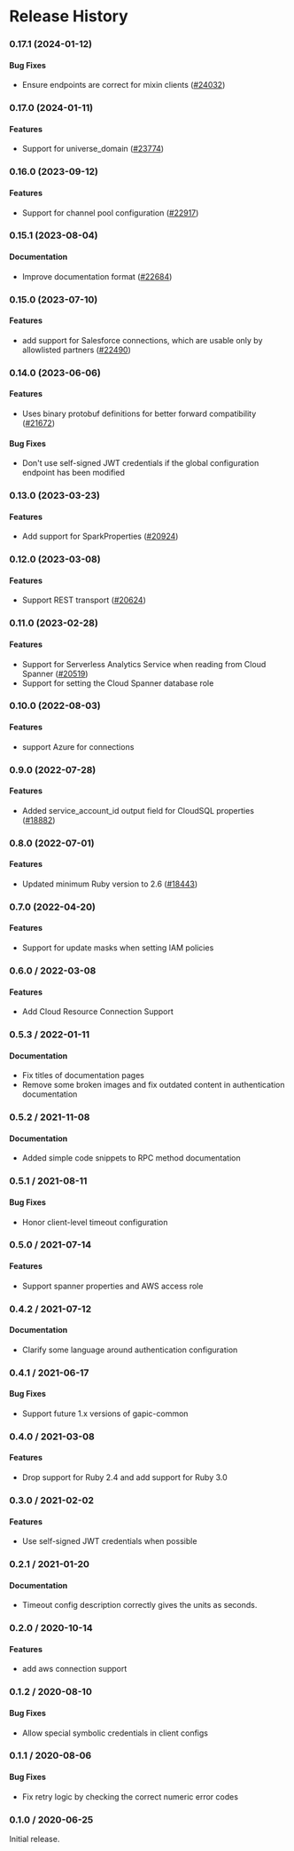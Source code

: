 # Release History

### 0.17.1 (2024-01-12)

#### Bug Fixes

* Ensure endpoints are correct for mixin clients ([#24032](https://github.com/googleapis/google-cloud-ruby/issues/24032)) 

### 0.17.0 (2024-01-11)

#### Features

* Support for universe_domain ([#23774](https://github.com/googleapis/google-cloud-ruby/issues/23774)) 

### 0.16.0 (2023-09-12)

#### Features

* Support for channel pool configuration ([#22917](https://github.com/googleapis/google-cloud-ruby/issues/22917)) 

### 0.15.1 (2023-08-04)

#### Documentation

* Improve documentation format ([#22684](https://github.com/googleapis/google-cloud-ruby/issues/22684)) 

### 0.15.0 (2023-07-10)

#### Features

* add support for Salesforce connections, which are usable only by allowlisted partners ([#22490](https://github.com/googleapis/google-cloud-ruby/issues/22490)) 

### 0.14.0 (2023-06-06)

#### Features

* Uses binary protobuf definitions for better forward compatibility ([#21672](https://github.com/googleapis/google-cloud-ruby/issues/21672)) 
#### Bug Fixes

* Don't use self-signed JWT credentials if the global configuration endpoint has been modified 

### 0.13.0 (2023-03-23)

#### Features

* Add support for SparkProperties ([#20924](https://github.com/googleapis/google-cloud-ruby/issues/20924)) 

### 0.12.0 (2023-03-08)

#### Features

* Support REST transport ([#20624](https://github.com/googleapis/google-cloud-ruby/issues/20624)) 

### 0.11.0 (2023-02-28)

#### Features

* Support for Serverless Analytics Service when reading from Cloud Spanner ([#20519](https://github.com/googleapis/google-cloud-ruby/issues/20519)) 
* Support for setting the Cloud Spanner database role 

### 0.10.0 (2022-08-03)

#### Features

* support Azure for connections 

### 0.9.0 (2022-07-28)

#### Features

* Added service_account_id output field for CloudSQL properties ([#18882](https://github.com/googleapis/google-cloud-ruby/issues/18882)) 

### 0.8.0 (2022-07-01)

#### Features

* Updated minimum Ruby version to 2.6 ([#18443](https://github.com/googleapis/google-cloud-ruby/issues/18443)) 

### 0.7.0 (2022-04-20)

#### Features

* Support for update masks when setting IAM policies

### 0.6.0 / 2022-03-08

#### Features

* Add Cloud Resource Connection Support

### 0.5.3 / 2022-01-11

#### Documentation

* Fix titles of documentation pages
* Remove some broken images and fix outdated content in authentication documentation

### 0.5.2 / 2021-11-08

#### Documentation

* Added simple code snippets to RPC method documentation

### 0.5.1 / 2021-08-11

#### Bug Fixes

* Honor client-level timeout configuration

### 0.5.0 / 2021-07-14

#### Features

* Support spanner properties and AWS access role

### 0.4.2 / 2021-07-12

#### Documentation

* Clarify some language around authentication configuration

### 0.4.1 / 2021-06-17

#### Bug Fixes

* Support future 1.x versions of gapic-common

### 0.4.0 / 2021-03-08

#### Features

* Drop support for Ruby 2.4 and add support for Ruby 3.0

### 0.3.0 / 2021-02-02

#### Features

* Use self-signed JWT credentials when possible

### 0.2.1 / 2021-01-20

#### Documentation

* Timeout config description correctly gives the units as seconds.

### 0.2.0 / 2020-10-14

#### Features

* add aws connection support

### 0.1.2 / 2020-08-10

#### Bug Fixes

* Allow special symbolic credentials in client configs

### 0.1.1 / 2020-08-06

#### Bug Fixes

* Fix retry logic by checking the correct numeric error codes

### 0.1.0 / 2020-06-25

Initial release.
